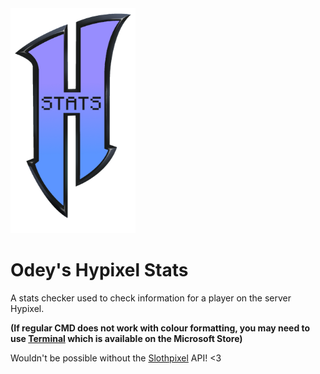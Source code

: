 <img height=360 width=200  src=logo.png>

# Odey's Hypixel Stats

A stats checker used to check
information for a player on the server Hypixel.

**(If regular CMD does not work with colour formatting, 
you may need to use <a href="https://apps.microsoft.com/store/detail/windows-terminal/9N0DX20HK701?hl=en-gb&gl=gb">Terminal</a> which is available on the Microsoft Store)**

Wouldn't be possible without the 
<a href="https://docs.slothpixel.me/">Slothpixel</a> API! <3

